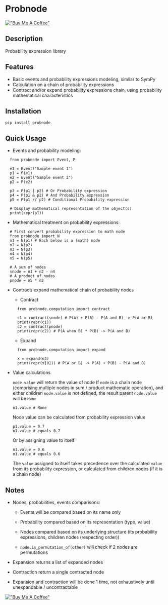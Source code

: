 # Probnode

[!["Buy Me A Coffee"](https://www.buymeacoffee.com/assets/img/custom_images/orange_img.png)](https://www.buymeacoffee.com/dangduc)


## Description
  Probability expression library

## Features
- Basic events and probability expressions modeling, similar to SymPy
- Calculation on a chain of probability expressions
- Contract and/or expand probability expressions chain, using probability mathematical characteristics

## Installation

    pip install probnode

## Quick Usage
- Events and probability modeling:
```    
  from probnode import Event, P

  e1 = Event("Sample event 1")
  p1 = P(e1)
  e2 = Event("Sample event 2")
  p2 = P(e2)
  
  p3 = P(p1 | p2) # Or Probability expression
  p4 = P(p1 & p2) # And Probability expression
  p5 = P(p1 // p2) # Conditional Probability expression

  # Display mathematical representation of the object(s)
  print(repr(p1))
```

- Mathematical treatment on probability expressions:
```
  # First convert probability expression to math node
  from probnode import N
  n1 = N(p1) # Each below is a (math) node
  n2 = N(p2)
  n3 = N(p3)
  n4 = N(p4)
  n5 = N(p5)

  # A sum of nodes
  snode = n1 + n2 - n4 
  # A product of nodes
  pnode = n5 * n2
```

- Contract/ expand mathematical chain of probability nodes

  - Contract
  ```
    from probnode.computation import contract

    c1 = contract(snode) # P(A) + P(B) - P(A and B) -> P(A or B)
    print(repr(c1))
    c2 = contract(pnode)
    print(repr(c2)) # P(A when B) * P(B) -> P(A and B)
  ```
  - Expand
  ```
    from probnode.computation import expand

    x = expand(n3)
    print(repr(x[0])) # P(A or B) -> P(A) + P(B) - P(A and B)
  ```

- Value calculations

    `node.value` will return the value of node
    If `node` is a chain node (comprising multiple nodes in sum / product mathematic operation), and either children `node.value` is not defined, the result parent `node.value` will be `None`

    `n1.value # None`

    Node value can be calculated from probability expression value
    ```
    p1.value = 0.7
    n1.value # equals 0.7
    ```
    Or by assigning value to itself
    ```
    n1.value = 0.6
    n1.value # equals 0.6
    ```
    The `value` assigned to itself takes precedence over the calculated `value` from its probability expression, or calculated from children nodes (if it is a chain node)

## Notes

- Nodes, probabilities, events comparisons:
  
  - Events will be compared based on its name only
  
  - Probability compared based on its representation (type, value)
  
  - Nodes compared based on its underlying structure (its probability expressions, children nodes (respecting order))

  - `node.is_permutation_of(other)` will check if 2 nodes are permutations

- Expansion returns a list of expanded nodes
- Contraction return a single contracted node
- Expansion and contraction will be done 1 time, not exhaustively until unexpandable / uncontractable


[!["Buy Me A Coffee"](https://www.buymeacoffee.com/assets/img/custom_images/orange_img.png)](https://www.buymeacoffee.com/dangduc)